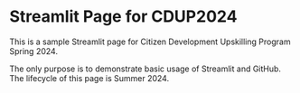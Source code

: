 # Streamlit Page for CDUP2024
This is a sample Streamlit page for Citizen Development Upskilling Program Spring 2024.

The only purpose is to demonstrate basic usage of Streamlit and GitHub.
The lifecycle of this page is Summer 2024.

